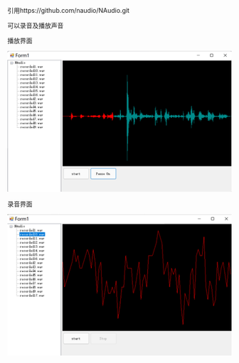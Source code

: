 引用https://github.com/naudio/NAudio.git

可以录音及播放声音

播放界面

![image](https://github.com/sunger7/AudioRecording/blob/master/picture/image-20220120012715177.png)

录音界面

![image](https://github.com/sunger7/AudioRecording/blob/master/picture/image-20220120012859173.png)
